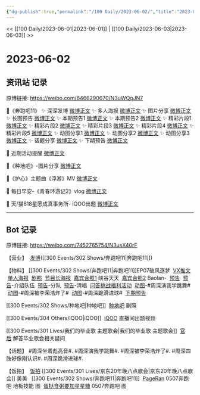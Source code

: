 ```yaml
---
{"dg-publish":true,"permalink":"/100 Daily/2023-06-02/","title":"2023-06-02","created":"2023-06-03T19:15:16.939+08:00","updated":"2023-06-14T19:50:44.819+08:00"}
---
```



<< [[100 Daily/2023-06-01\|2023-06-01]] | [[100 Daily/2023-06-03\|2023-06-03]] >>

# 2023-06-02

## 资讯站 记录

原博链接: https://weibo.com/6466290670/N3uWQqJN7

🌟《奔跑吧11》
✨ 深深发博 [微博正文](https://weibo.com/6466290670/4908280877678682)
✨ 多人海报 [微博正文](https://weibo.com/6466290670/4908126953803292)
✨ 图片分享 [微博正文](https://weibo.com/6466290670/4908137947858096)
✨ 长图预告 [微博正文](https://weibo.com/6466290670/4908157039808457)
✨ 本期预告1 [微博正文](https://weibo.com/6466290670/4908135331138771)
✨ 本期预告2 [微博正文](https://weibo.com/6466290670/4908147301679250)
✨ 精彩片段1 [微博正文](https://weibo.com/6466290670/4908204204491815)
✨ 精彩片段2 [微博正文](https://weibo.com/6466290670/4908294768951807)
✨ 精彩片段3 [微博正文](https://weibo.com/6466290670/4908301295291169)
✨ 精彩片段4 [微博正文](https://weibo.com/6466290670/4908311034731336)
✨ 精彩片段5 [微博正文](https://weibo.com/6466290670/4908320324587988)
✨ 动图分享1 [微博正文](https://weibo.com/6466290670/4908285398096121)
✨ 动图分享2 [微博正文](https://weibo.com/6466290670/4908301621921070)
✨ 动图分享3 [微博正文](https://weibo.com/6466290670/4908319750488766)
✨ 话题分享 [微博正文](https://weibo.com/6466290670/4908246005453976)
✨ 下期预告 [微博正文](https://weibo.com/6466290670/4908326506465862)

🌟 近期活动提醒 [微博正文](https://weibo.com/6466290670/4908316256109842)

🌟《种地吧》-图片分享 [微博正文](https://weibo.com/6466290670/4908146915807221)

🌟《护心》主题曲《浮游》MV [微博正文](https://weibo.com/6466290670/4908307397481970)

🌟 每日早安-《青春环游记2》vlog [微博正文](https://weibo.com/6466290670/4908103089262926)

🌟 天/猫618星愿成真事务所- iQOO出题 [微博正文](https://weibo.com/6466290670/4908296651673625)

---
## Bot 记录

原博链接: https://weibo.com/7452765754/N3usX40rF

​​【营业】
 [发博](https://weibo.cn/sinaurl?u=http%3A%2F%2Fweibo.com%2F1736988591%2FN3tnIfOPN)([[300 Events/302 Shows/奔跑吧11\|奔跑吧11]])

【物料】
[[300 Events/302 Shows/奔跑吧11\|奔跑吧11]]EP07破风逐梦
 [VX推文](https://weibo.cn/sinaurl?u=http%3A%2F%2Ft.cn%2FA6pGyVL4)
 [单人海报](https://weibo.cn/sinaurl?u=https%3A%2F%2Fweibo.com%2F5242381821%2FN3pnQiLde)
 [剧照](https://weibo.cn/sinaurl?u=https%3A%2F%2Fweibo.com%2F5242381821%2FN3pC3awnc)
 [节目长海报](https://weibo.cn/sinaurl?u=https%3A%2F%2Fweibo.com%2F5242381821%2FN3q6v3ooY)
 [嘉宾合照1](https://weibo.cn/sinaurl?u=http%3A%2F%2Fweibo.com%2F5164190607%2FN3szxnLdD) 峡谷天天
 [嘉宾合照2](https://weibo.cn/sinaurl?u=http%3A%2F%2Fweibo.com%2F6001821229%2FN3svmr9Qh) Baolan-
 [预告](https://weibo.cn/sinaurl?u=https%3A%2F%2Fweibo.com%2F5242381821%2FN3pB3FrdT)
 [预告](https://weibo.cn/sinaurl?u=https%3A%2F%2Fweibo.com%2F5242381821%2FN3pSibDco)-介绍队伍
 [预告](https://weibo.cn/sinaurl?u=https%3A%2F%2Fweibo.com%2F5242381821%2FN3qTdgKxh)-分队
 [预告](https://weibo.cn/sinaurl?u=https%3A%2F%2Fweibo.com%2F5242381821%2FN3rhBn7i8)-清唱
 [问答挑战福利活动](https://weibo.cn/sinaurl?u=https%3A%2F%2Fweibo.com%2F5242381821%2FN3rNSEBPi)
 [动图](https://weibo.cn/sinaurl?u=https%3A%2F%2Fweibo.com%2F5242381821%2FN3tvv9dtF)-#周深演我学跳舞#
 [动图](https://weibo.cn/sinaurl?u=https%3A%2F%2Fweibo.com%2F5242381821%2FN3tRt0dOj)-#周深被李荣浩炸了#
 [动图](https://weibo.cn/sinaurl?u=https%3A%2F%2Fweibo.com%2F5242381821%2FN3ulp1A5K)-#周深跪滑进球#
 [下期预告](https://weibo.cn/sinaurl?u=http%3A%2F%2Fweibo.com%2F5242381821%2FN3uwgufYq)

[[300 Events/302 Shows/种地吧\|种地吧]]
 [种地吧](https://weibo.cn/sinaurl?u=https%3A%2F%2Fweibo.com%2F7781218487%2FN3pIdvfZB) 剧照

[[300 Events/304 Others/iQOO\|iQOO]]
 [iQOO](https://weibo.cn/sinaurl?u=http%3A%2F%2Fweibo.com%2F6466290670%2FN3tPH71nX) 直播间出题视频

[[300 Events/301 Lives/我们的毕业歌 主题歌会\|我们的毕业歌 主题歌会]]
 [官后](https://weibo.cn/sinaurl?u=http%3A%2F%2Fweibo.com%2F5248300719%2FN3ujvp3jf) 解答毕业歌会相关疑问

【话题】
#周深坐着彪高音#.
#周深演我学跳舞#.
#周深被李荣浩炸了#.
#周深四肢好像刚认识#.
#周深跪滑进球#.

【饭拍】
 [饭拍](https://weibo.cn/sinaurl?u=http%3A%2F%2Fweibo.com%2F7495641082%2FN3pH22nh0) [[300 Events/301 Lives/京东20年晚八点歌会\|京东20年晚八点歌会]] 美美
 
[[300 Events/302 Shows/奔跑吧11\|奔跑吧11]]
 [PageRan](https://weibo.cn/sinaurl?u=https%3A%2F%2Fweibo.com%2F7633014126%2FN3quMjFFa) 0507奔跑吧 地板技能 图
 [蛋挞食粥要加星星糖](https://weibo.cn/sinaurl?u=http%3A%2F%2Fweibo.com%2F6048634807%2FN3rDd4tuR) 0507奔跑吧 图
